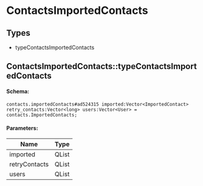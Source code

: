# ContactsImportedContacts

## Types

* typeContactsImportedContacts

## ContactsImportedContacts::typeContactsImportedContacts

#### Schema:

`contacts.importedContacts#ad524315 imported:Vector<ImportedContact> retry_contacts:Vector<long> users:Vector<User> = contacts.ImportedContacts;`

#### Parameters:

|Name|Type|
|----|----|
|imported|QList<ImportedContact>|
|retryContacts|QList<qint64>|
|users|QList<User>|

